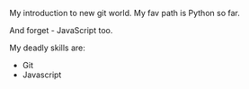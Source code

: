 My introduction to new git world.
My fav path is Python so far.

And forget - JavaScript too.

My deadly skills are:
* Git
* Javascript
